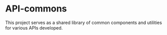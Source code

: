 # API-commons
This project serves as a shared library of common components and utilities for various APIs developed. 
